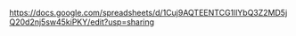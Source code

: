 https://docs.google.com/spreadsheets/d/1Cuj9AQTEENTCG1llYbQ3Z2MD5jQ20d2nj5sw45kiPKY/edit?usp=sharing
